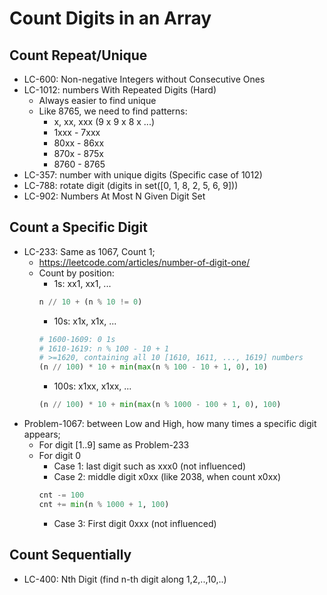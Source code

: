 # Count Digits in an Array

## Count Repeat/Unique
- LC-600: Non-negative Integers without Consecutive Ones
- LC-1012: numbers With Repeated Digits (Hard)
	- Always easier to find unique
	- Like 8765, we need to find patterns:
		- x, xx, xxx (9 x 9 x 8 x ...)
		- 1xxx - 7xxx
		- 80xx - 86xx
		- 870x - 875x
		- 8760 - 8765
- LC-357: number with unique digits (Specific case of 1012)
- LC-788: rotate digit (digits in set([0, 1, 8, 2, 5, 6, 9]))
- LC-902: Numbers At Most N Given Digit Set

## Count a Specific Digit
- LC-233: Same as 1067, Count 1;
	- https://leetcode.com/articles/number-of-digit-one/
	- Count by position:
		- 1s: xx1, xx1, ...
		```python
		n // 10 + (n % 10 != 0)
		```
		- 10s: x1x, x1x, ...
		```python
		# 1600-1609: 0 1s
		# 1610-1619: n % 100 - 10 + 1
		# >=1620, containing all 10 [1610, 1611, ..., 1619] numbers
		(n // 100) * 10 + min(max(n % 100 - 10 + 1, 0), 10)
		```
		- 100s: x1xx, x1xx, ...
		```python
		(n // 100) * 10 + min(max(n % 1000 - 100 + 1, 0), 100)
		```
- Problem-1067: between Low and High, how many times a specific digit appears;
	- For digit [1..9] same as Problem-233
	- For digit 0
		- Case 1: last digit such as xxx0 (not influenced)
		- Case 2: middle digit x0xx (like 2038, when count x0xx)
		```python
		cnt -= 100
		cnt += min(n % 1000 + 1, 100)
		```
		- Case 3: First digit 0xxx (not influenced)

## Count Sequentially
- LC-400: Nth Digit (find n-th digit along 1,2,..,10,..)